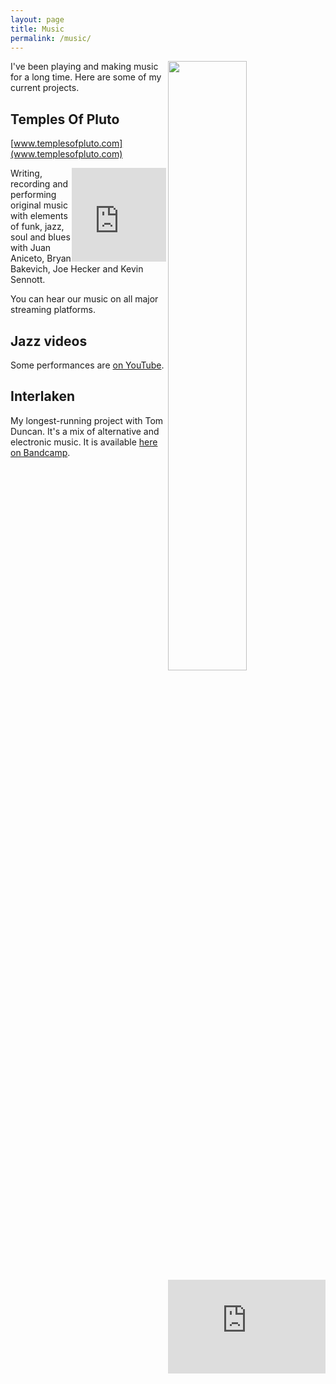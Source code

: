 ```yaml
---
layout: page
title: Music
permalink: /music/
---
```


<div class="box">
  <img src="../content/sam_gtr_small.jpeg" frameborder="0" width="50%" align="right">
</div>
I've been playing and making music for a long time. Here are some of my current
projects.

Temples Of Pluto
---
[www.templesofpluto.com](www.templesofpluto.com)

<div class="box">
  <iframe src="https://open.spotify.com/embed/album/0AoOgrH4Gsdl45BjwQeOGu" frameborder="0" scrolling="no" width="30%" align="right" allowtransparency="true" allow="encrypted-media"></iframe>
</div>


Writing, recording and performing original music with elements of funk, jazz,
soul and blues with Juan Aniceto, Bryan Bakevich, Joe Hecker and Kevin Sennott.

You can hear our music on all major streaming platforms.

Jazz videos
---
Some performances are [on YouTube](https://www.youtube.com/channel/UC3ZWIGMG6HZFz-5yePfdZ2A).

<div class="box">
  <iframe src="https://www.youtube.com/embed/tXqyDNS22SM" allow="accelerometer; autoplay; clipboard-write; encrypted-media; gyroscope; picture-in-picture" allowfullscreen frameborder="0" width="50%" align="right"></iframe>
</div>


Interlaken
---
My longest-running project with Tom Duncan. It's a mix of alternative and
electronic music. It is available [here on Bandcamp](https://interlakenmusic.bandcamp.com/).
